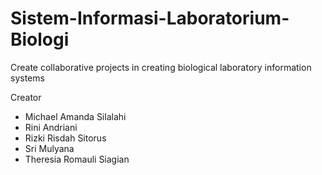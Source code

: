 # Sistem-Informasi-Laboratorium-Biologi

Create collaborative projects in creating biological laboratory information systems

Creator
- Michael Amanda Silalahi   
- Rini Andriani             
- Rizki Risdah Sitorus      
- Sri Mulyana               
- Theresia Romauli Siagian  
